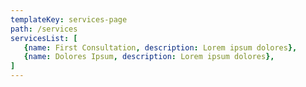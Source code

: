 ```yaml
---
templateKey: services-page
path: /services
servicesList: [
   {name: First Consultation, description: Lorem ipsum dolores},
   {name: Dolores Ipsum, description: Lorem ipsum dolores},
]
---
```

